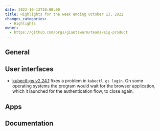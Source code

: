 ```yaml
---
date: 2022-10-13T10:00:00
title: Highlights for the week ending October 13, 2022
changes_categories:
  - Highlights
owner:
  - https://github.com/orgs/giantswarm/teams/sig-product
---
```


## General

## User interfaces

- [kubectl-gs v2.24.1](https://github.com/giantswarm/kubectl-gs/releases/tag/v2.24.1) fixes a problem in `kubectl gs login`. On some operating systems the program would wait for the browser application, which it launched for the authentication flow, to close again.

## Apps

## Documentation
